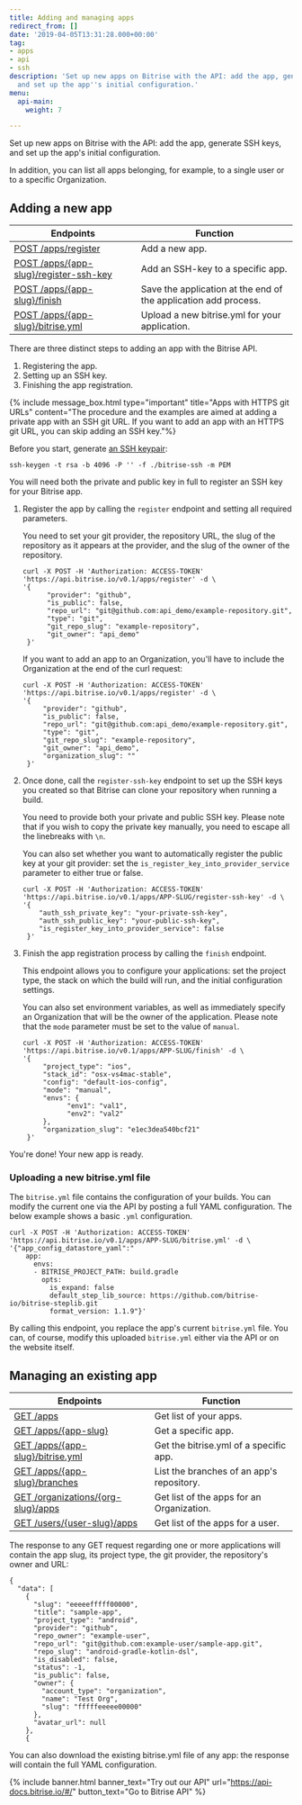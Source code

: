 ```yaml
---
title: Adding and managing apps
redirect_from: []
date: '2019-04-05T13:31:28.000+00:00'
tag:
- apps
- api
- ssh
description: 'Set up new apps on Bitrise with the API: add the app, generate SSH keys,
  and set up the app''s initial configuration.'
menu:
  api-main:
    weight: 7

---
```

Set up new apps on Bitrise with the API: add the app, generate SSH keys, and set up the app's initial configuration.

In addition, you can list all apps belonging, for example, to a single user or to a specific Organization.

## Adding a new app

| Endpoints | Function |
| --- | --- |
| [POST /apps/register](https://api-docs.bitrise.io/#/app-setup/app-create) | Add a new app. |
| [POST /apps/{app-slug}/register-ssh-key](https://api-docs.bitrise.io/#/app-setup/ssh-key-create) | Add an SSH-key to a specific app. |
| [POST /apps/{app-slug}/finish](https://api-docs.bitrise.io/#/app-setup/app-finish) | Save the application at the end of the application add process. |
| [POST /apps/{app-slug}/bitrise.yml](https://api-docs.bitrise.io/#/app-setup/app-config-create) | Upload a new bitrise.yml for your application. |

There are three distinct steps to adding an app with the Bitrise API.

1. Registering the app.
2. Setting up an SSH key.
3. Finishing the app registration.

{% include message_box.html type="important" title="Apps with HTTPS git URLs" content="The procedure and the examples are aimed at adding a private app with an SSH git URL. If you want to add an app with an HTTPS git URL, you can skip adding an SSH key."%}

Before you start, generate [an SSH keypair](/faq/how-to-generate-ssh-keypair/):

    ssh-keygen -t rsa -b 4096 -P '' -f ./bitrise-ssh -m PEM  

You will need both the private and public key in full to register an SSH key for your Bitrise app.

1. Register the app by calling the `register` endpoint and setting all required parameters.

   You need to set your git provider, the repository URL, the slug of the repository as it appears at the provider, and the slug of the owner of the repository.

       curl -X POST -H 'Authorization: ACCESS-TOKEN' 'https://api.bitrise.io/v0.1/apps/register' -d \
       '{
	         "provider": "github",
	         "is_public": false,
	         "repo_url": "git@github.com:api_demo/example-repository.git",
	         "type": "git",
	         "git_repo_slug": "example-repository",
	         "git_owner": "api_demo"
        }'

   If you want to add an app to an Organization, you'll have to include the Organization at the end of the curl request:

       curl -X POST -H 'Authorization: ACCESS-TOKEN' 'https://api.bitrise.io/v0.1/apps/register' -d \
       '{
	        "provider": "github",
	        "is_public": false,
	        "repo_url": "git@github.com:api_demo/example-repository.git",
	        "type": "git",
	        "git_repo_slug": "example-repository",
	        "git_owner": "api_demo",
	        "organization_slug": ""
        }'
2. Once done, call the `register-ssh-key` endpoint to set up the SSH keys you created so that Bitrise can clone your repository when running a build.

   You need to provide both your private and public SSH key. Please note that if you wish to copy the private key manually, you need to escape all the linebreaks with `\n`.

   You can also set whether you want to automatically register the public key at your git provider: set the `is_register_key_into_provider_service` parameter to either true or false.

       curl -X POST -H 'Authorization: ACCESS-TOKEN' 'https://api.bitrise.io/v0.1/apps/APP-SLUG/register-ssh-key' -d \
       '{
	       "auth_ssh_private_key": "your-private-ssh-key",
	       "auth_ssh_public_key": "your-public-ssh-key",
	       "is_register_key_into_provider_service": false
        }'
3. Finish the app registration process by calling the `finish` endpoint.

   This endpoint allows you to configure your applications: set the project type, the stack on which the build will run, and the initial configuration settings.

   You can also set environment variables, as well as immediately specify an Organization that will be the owner of the application. Please note that the `mode` parameter must be set to the value of `manual`.

       curl -X POST -H 'Authorization: ACCESS-TOKEN' 'https://api.bitrise.io/v0.1/apps/APP-SLUG/finish' -d \
       '{
	        "project_type": "ios",
	        "stack_id": "osx-vs4mac-stable",
	        "config": "default-ios-config",
	        "mode": "manual",
	        "envs": {
		          "env1": "val1",
		          "env2": "val2"
	        },
	        "organization_slug": "e1ec3dea540bcf21"
        }'

You're done! Your new app is ready.

### Uploading a new bitrise.yml file

The `bitrise.yml` file contains the configuration of your builds. You can modify the current one via the API by posting a full YAML configuration. The below example shows a basic `.yml` configuration.

    curl -X POST -H 'Authorization: ACCESS-TOKEN' 'https://api.bitrise.io/v0.1/apps/APP-SLUG/bitrise.yml' -d \
    '{"app_config_datastore_yaml":"
        app: 
          envs: 
          - BITRISE_PROJECT_PATH: build.gradle   
            opts:      
              is_expand: false
              default_step_lib_source: https://github.com/bitrise-io/bitrise-steplib.git
              format_version: 1.1.9"}'

By calling this endpoint, you replace the app's current `bitrise.yml` file. You can, of course, modify this uploaded `bitrise.yml` either via the API or on the website itself.

## Managing an existing app

| Endpoints | Function |
| --- | --- |
| [GET /apps](https://api-docs.bitrise.io/#/application/app-list) | Get list of your apps. |
| [GET /apps/{app-slug}](https://api-docs.bitrise.io/#/application/app-show) | Get a specific app. |
| [GET /apps/{app-slug}/bitrise.yml](https://api-docs.bitrise.io/#/application/app-config-datastore-show) | Get the bitrise.yml of a specific app. |
| [GET /apps/{app-slug}/branches](https://api-docs.bitrise.io/#/application/branch-list) | List the branches of an app's repository. |
| [GET /organizations/{org-slug}/apps](https://api-docs.bitrise.io/#/application/app-list-by-organization) | Get list of the apps for an Organization. |
| [GET /users/{user-slug}/apps](https://api-docs.bitrise.io/#/application/app-list-by-user) | Get list of the apps for a user. |

The response to any GET request regarding one or more applications will contain the app slug, its project type, the git provider, the repository's owner and URL:

    {
      "data": [
        {
          "slug": "eeeeefffff00000",
          "title": "sample-app",
          "project_type": "android",
          "provider": "github",
          "repo_owner": "example-user",
          "repo_url": "git@github.com:example-user/sample-app.git",
          "repo_slug": "android-gradle-kotlin-dsl",
          "is_disabled": false,
          "status": -1,
          "is_public": false,
          "owner": {
            "account_type": "organization",
            "name": "Test Org",
            "slug": "fffffeeeee00000"
          },
          "avatar_url": null
        },
        {

You can also download the existing bitrise.yml file of any app: the response will contain the full YAML configuration.

{% include banner.html banner_text="Try out our API" url="https://api-docs.bitrise.io/#/" button_text="Go to Bitrise API" %}